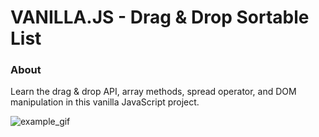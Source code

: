 # VANILLA.JS - Drag & Drop Sortable List

### About

Learn the drag & drop API, array methods, spread operator, and DOM manipulation in this vanilla JavaScript project.

![example_gif](./example.gif)
